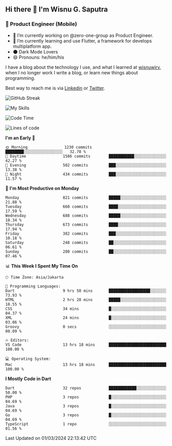 ## Hi there 👋 I'm Wisnu G. Saputra

### :mobile_phone_off: Product Engineer (Mobile)

- 🔭 I’m currently working on @zero-one-group as Product Engineer.
- 🌱 I’m currently learning and use Flutter, a framework for develops multiplatform app.
- 🌑 Dark Mode Lovers
- 😄 Pronouns: he/him/his

I have a blog about the technology I use, and what I learned at [wisnuwiry](https://wisnuwiry.space/), when I no longer work I write a blog, or learn new things about programming.

Best way to reach me is via [Linkedin](https://www.linkedin.com/in/wisnu-saputra/) or [Twitter](https://twitter.com/wisnuwiry).

![GitHub Streak](https://streak-stats.demolab.com?user=wisnuwiry&theme=dark&hide_border=true)

![My Skills](https://skillicons.dev/icons?i=dart,flutter,kotlin,swift,go,js,css,neovim,git,linux&perline=5)

<!--START_SECTION:waka-->
![Code Time](http://img.shields.io/badge/Code%20Time-1%2C095%20hrs%2028%20mins-blue)

![Lines of code](https://img.shields.io/badge/From%20Hello%20World%20I%27ve%20Written-4.4%20million%20lines%20of%20code-blue)

**I'm an Early 🐤** 

```text
🌞 Morning                1230 commits        ████████░░░░░░░░░░░░░░░░░   32.78 % 
🌆 Daytime                1586 commits        ███████████░░░░░░░░░░░░░░   42.27 % 
🌃 Evening                502 commits         ███░░░░░░░░░░░░░░░░░░░░░░   13.38 % 
🌙 Night                  434 commits         ███░░░░░░░░░░░░░░░░░░░░░░   11.57 % 
```
📅 **I'm Most Productive on Monday** 

```text
Monday                   821 commits         █████░░░░░░░░░░░░░░░░░░░░   21.88 % 
Tuesday                  660 commits         ████░░░░░░░░░░░░░░░░░░░░░   17.59 % 
Wednesday                688 commits         █████░░░░░░░░░░░░░░░░░░░░   18.34 % 
Thursday                 673 commits         ████░░░░░░░░░░░░░░░░░░░░░   17.94 % 
Friday                   382 commits         ███░░░░░░░░░░░░░░░░░░░░░░   10.18 % 
Saturday                 248 commits         ██░░░░░░░░░░░░░░░░░░░░░░░   06.61 % 
Sunday                   280 commits         ██░░░░░░░░░░░░░░░░░░░░░░░   07.46 % 
```


📊 **This Week I Spent My Time On** 

```text
🕑︎ Time Zone: Asia/Jakarta

💬 Programming Languages: 
Dart                     9 hrs 50 mins       ██████████████████░░░░░░░   73.93 % 
HTML                     2 hrs 28 mins       █████░░░░░░░░░░░░░░░░░░░░   18.55 % 
CSS                      34 mins             █░░░░░░░░░░░░░░░░░░░░░░░░   04.37 % 
XML                      24 mins             █░░░░░░░░░░░░░░░░░░░░░░░░   03.06 % 
Groovy                   0 secs              ░░░░░░░░░░░░░░░░░░░░░░░░░   00.09 % 

🔥 Editors: 
VS Code                  13 hrs 18 mins      █████████████████████████   100.00 % 

💻 Operating System: 
Mac                      13 hrs 18 mins      █████████████████████████   100.00 % 
```

**I Mostly Code in Dart** 

```text
Dart                     32 repos            ████████████░░░░░░░░░░░░░   50.00 % 
PHP                      3 repos             █░░░░░░░░░░░░░░░░░░░░░░░░   04.69 % 
Java                     3 repos             █░░░░░░░░░░░░░░░░░░░░░░░░   04.69 % 
Go                       3 repos             █░░░░░░░░░░░░░░░░░░░░░░░░   04.69 % 
TypeScript               1 repo              ░░░░░░░░░░░░░░░░░░░░░░░░░   01.56 % 
```




 Last Updated on 01/03/2024 22:13:42 UTC
<!--END_SECTION:waka-->
